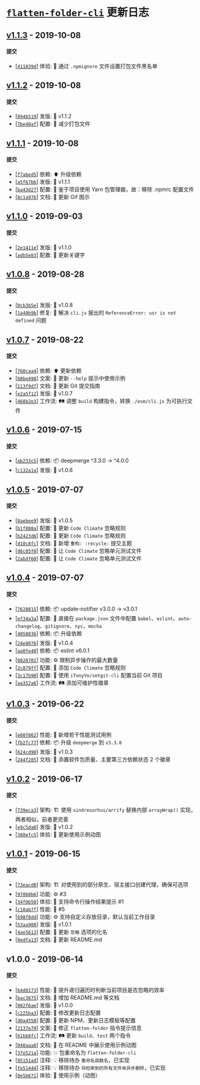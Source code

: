 # [`flatten-folder-cli`][flatten-folder-cli] 更新日志

## [v1.1.3](https://github.com/iTonyYo/flatten-folder-cli/compare/v1.1.2...v1.1.3) - 2019-10-08

#### 提交

- [[`411039d`](https://github.com/iTonyYo/flatten-folder-cli/commit/411039d7c6ae0740c10ca026839c9022f958ebb8)] 体验: :children_crossing: 通过 `.npmignore` 文件设置打包文件黑名单
## [v1.1.2](https://github.com/iTonyYo/flatten-folder-cli/compare/v1.1.1...v1.1.2) - 2019-10-08

#### 提交

- [[`894b519`](https://github.com/iTonyYo/flatten-folder-cli/commit/894b519507f9f241f5f02d78f3bb0dbb090c1e27)] 发版: :bookmark: v1.1.2
- [[`7be40af`](https://github.com/iTonyYo/flatten-folder-cli/commit/7be40af902674251cc50537b7c9f4a3acb52596c)] 配置: :wrench: 减少打包文件
## [v1.1.1](https://github.com/iTonyYo/flatten-folder-cli/compare/v1.1.0...v1.1.1) - 2019-10-08

#### 提交

- [[`f7abed5`](https://github.com/iTonyYo/flatten-folder-cli/commit/f7abed5dba41805c56346be17c1c139cceb81057)] 依赖: :arrow_up: 升级依赖
- [[`a5f67bb`](https://github.com/iTonyYo/flatten-folder-cli/commit/a5f67bbe4a7df9a8f63ed338ee29a1a9a3dae0f8)] 发版: :bookmark: v1.1.1
- [[`ba43d27`](https://github.com/iTonyYo/flatten-folder-cli/commit/ba43d2726b2be55eb17022a9331048b8961c8c47)] 配置: :wrench: 鉴于项目使用 Yarn 包管理器，故：移除 .npmrc 配置文件
- [[`8c1a97b`](https://github.com/iTonyYo/flatten-folder-cli/commit/8c1a97b34dbcec01e53a1cdd1a6bc2f3de1e045d)] 文档: :memo: 更新 Gif 图示
## [v1.1.0](https://github.com/iTonyYo/flatten-folder-cli/compare/v1.0.8...v1.1.0) - 2019-09-03

#### 提交

- [[`2e1411e`](https://github.com/iTonyYo/flatten-folder-cli/commit/2e1411e9eb6b270a834cd6d8de93512acced43ff)] 发版: :bookmark: v1.1.0
- [[`adb5e83`](https://github.com/iTonyYo/flatten-folder-cli/commit/adb5e83eff9caee63761c00f42aaec0b49a23275)] 配置: :wrench: 更新关键字
## [v1.0.8](https://github.com/iTonyYo/flatten-folder-cli/compare/v1.0.7...v1.0.8) - 2019-08-28

#### 提交

- [[`0cb3b5e`](https://github.com/iTonyYo/flatten-folder-cli/commit/0cb3b5e3846b665dddd029e564daceea09762ead)] 发版: :bookmark: v1.0.8
- [[`1a40b9b`](https://github.com/iTonyYo/flatten-folder-cli/commit/1a40b9ba7a3a828d904645f3eaceb715bbf379e9)] 修复: :bug: 解决 `cli.js` 报出的 `ReferenceError: usr is not defined` 问题
## [v1.0.7](https://github.com/iTonyYo/flatten-folder-cli/compare/v1.0.6...v1.0.7) - 2019-08-22

#### 提交

- [[`760caa4`](https://github.com/iTonyYo/flatten-folder-cli/commit/760caa474144aaec77f0259eb767ca9c03a1bfa5)] 依赖: :arrow_up: 更新依赖
- [[`60be498`](https://github.com/iTonyYo/flatten-folder-cli/commit/60be49882f26b937544da0ed0729c6a277a6c429)] 文案: :speech_balloon: 更新 `--help` 提示中使用示例
- [[`113f9d7`](https://github.com/iTonyYo/flatten-folder-cli/commit/113f9d752b0e678520d538e786d56e2b4de53904)] 文档: :memo: 更新 Git 提交指南
- [[`e2a5f12`](https://github.com/iTonyYo/flatten-folder-cli/commit/e2a5f1223387592d091d541e66a6c56b8d51d882)] 发版: :bookmark: v1.0.7
- [[`468b2e3`](https://github.com/iTonyYo/flatten-folder-cli/commit/468b2e35ad05fdde1e333a9a4858425147224da8)] 工作流: :railway_track: 调整 `build` 构建指令，转换 `./esm/cli.js` 为可执行文件
## [v1.0.6](https://github.com/iTonyYo/flatten-folder-cli/compare/v1.0.5...v1.0.6) - 2019-07-15

#### 提交

- [[`ab233c5`](https://github.com/iTonyYo/flatten-folder-cli/commit/ab233c5a342707a9e68598173854f3f421605152)] 依赖: :package: deepmerge ^3.3.0 -&gt; ^4.0.0
- [[`c132a1a`](https://github.com/iTonyYo/flatten-folder-cli/commit/c132a1a00752256a040e0cfb90346e9b926555c6)] 发版: :bookmark: v1.0.6
## [v1.0.5](https://github.com/iTonyYo/flatten-folder-cli/compare/v1.0.4...v1.0.5) - 2019-07-07

#### 提交

- [[`8aebee9`](https://github.com/iTonyYo/flatten-folder-cli/commit/8aebee91e8497f15be9690cabbf2aaeb5201a207)] 发版: :bookmark: v1.0.5
- [[`b1f888a`](https://github.com/iTonyYo/flatten-folder-cli/commit/b1f888a5d45c82d93fde28430894e03efdcdeb3b)] 配置: :wrench: 更新 `Code Climate` 忽略规则
- [[`b2423d6`](https://github.com/iTonyYo/flatten-folder-cli/commit/b2423d635997e13cd649950efc090459569aa3dc)] 配置: :wrench: 更新 `Code Climate` 忽略规则
- [[`d10c8fc`](https://github.com/iTonyYo/flatten-folder-cli/commit/d10c8fc5b662235ca95e9e4f54994c8ff4c5040b)] 文档: :memo: 新增 `重构: :recycle:` 提交主题
- [[`d6c85f0`](https://github.com/iTonyYo/flatten-folder-cli/commit/d6c85f08f7fabed32ccafe1b781f6903332017e4)] 配置: :wrench: 让 `Code Climate` 忽略单元测试文件
- [[`2abdf60`](https://github.com/iTonyYo/flatten-folder-cli/commit/2abdf6071dc424ae9304a89b632435692d38c952)] 配置: :wrench: 让 `Code Climate` 忽略单元测试文件
## [v1.0.4](https://github.com/iTonyYo/flatten-folder-cli/compare/v1.0.3...v1.0.4) - 2019-07-07

#### 提交

- [[`7628815`](https://github.com/iTonyYo/flatten-folder-cli/commit/7628815aeb2d957f7e6749479c911783ca93282b)] 依赖: :package: update-notifier v3.0.0 -&gt; v3.0.1
- [[`ef34a3a`](https://github.com/iTonyYo/flatten-folder-cli/commit/ef34a3a3b127e00b953c9bb9892a0304f3b94982)] 配置: :wrench: 直接在 `package.json` 文件中配置 `babel`、`eslint`、`auto-changelog`、`gitignore`、`nyc`、`mocha`
- [[`4058836`](https://github.com/iTonyYo/flatten-folder-cli/commit/4058836e2c4b4cd6b78f1096edf515d0b035e181)] 依赖: :package: 升级依赖
- [[`24e807b`](https://github.com/iTonyYo/flatten-folder-cli/commit/24e807b9bfe3167b6b30f5356f8215249771b927)] 发版: :bookmark: v1.0.4
- [[`aa0fe40`](https://github.com/iTonyYo/flatten-folder-cli/commit/aa0fe40d3c8935717bffd4dfef20719a942e440e)] 依赖: :package: eslint v6.0.1
- [[`0826701`](https://github.com/iTonyYo/flatten-folder-cli/commit/082670113279531d148b64076380230a0d3e955e)] 功能: :gear: 限制异步操作的最大数量
- [[`2c879ff`](https://github.com/iTonyYo/flatten-folder-cli/commit/2c879ff86d4ffff52dfc6e7c5fe6d695f698ab23)] 配置: :wrench: 添加 `Code Climate` 忽略规则
- [[`3c17b90`](https://github.com/iTonyYo/flatten-folder-cli/commit/3c17b905e921a56fd92bcc83bc3aa542eaf2c171)] 配置: :wrench: 使用 `iTonyYo/setgit-cli` 配置当前 Git 项目
- [[`aa352a6`](https://github.com/iTonyYo/flatten-folder-cli/commit/aa352a622086fd6143efc62d7154a476754a7c4f)] 工作流: :railway_track: 添加可维护性徽章
## [v1.0.3](https://github.com/iTonyYo/flatten-folder-cli/compare/v1.0.2...v1.0.3) - 2019-06-22

#### 提交

- [[`e08f862`](https://github.com/iTonyYo/flatten-folder-cli/commit/e08f86258849d44dcec5dd4d79c8e2968ba6f36a)] 性能: :racehorse: 新增若干性能测试用例
- [[`fb2fc77`](https://github.com/iTonyYo/flatten-folder-cli/commit/fb2fc77fa5cfa714067d6f3fc4ff5a8568890ac8)] 依赖: :package: 升级 `deepmerge` 到 `v3.3.0`
- [[`624cd90`](https://github.com/iTonyYo/flatten-folder-cli/commit/624cd90b0fcde780fd91358b99b55fffb050310f)] 发版: :bookmark: v1.0.3
- [[`244f285`](https://github.com/iTonyYo/flatten-folder-cli/commit/244f28568fd12e4c3c762d803d1159d099c487f6)] 文档: :memo: 添置软件包质量、主要第三方依赖状态 2 个徽章
## [v1.0.2](https://github.com/iTonyYo/flatten-folder-cli/compare/v1.0.1...v1.0.2) - 2019-06-17

#### 提交

- [[`739eca3`](https://github.com/iTonyYo/flatten-folder-cli/commit/739eca359b4d6531e98122989f4e37e2eaa666cb)] 架构: :building_construction: 使用 `sindresorhus/arrify` 替换内部 `arrayWrap()` 实现，两者相似，前者更完善
- [[`e9c5da0`](https://github.com/iTonyYo/flatten-folder-cli/commit/e9c5da0c37cb61fc36885ecb9f7bcaecfdb72422)] 发版: :bookmark: v1.0.2
- [[`380efc5`](https://github.com/iTonyYo/flatten-folder-cli/commit/380efc5f5365113c99b57a639051482979382822)] 体验: :children_crossing: 更新使用示例动图
## [v1.0.1](https://github.com/iTonyYo/flatten-folder-cli/compare/v1.0.0...v1.0.1) - 2019-06-15

#### 提交

- [[`73eacd0`](https://github.com/iTonyYo/flatten-folder-cli/commit/73eacd09eccbb1b8af7e6d4beff47c7d742f16da)] 架构: :building_construction: 对使用到的部分原生、宿主接口创建代理，确保可选项
- [[`970b0b6`](https://github.com/iTonyYo/flatten-folder-cli/commit/970b0b6761cb66c9d312659e30db986f04f504ae)] 功能: :gear: #3
- [[`34f0b50`](https://github.com/iTonyYo/flatten-folder-cli/commit/34f0b50f3166f5bcb5c3b58a9a65ff85f46cf701)] 体验: :children_crossing: 支持命令行操作结果提示 #1
- [[`c10ab7f`](https://github.com/iTonyYo/flatten-folder-cli/commit/c10ab7fe23cd8f0b68ed17605bb90ba0bcdccd86)] 性能: :racehorse: #5
- [[`698f8dd`](https://github.com/iTonyYo/flatten-folder-cli/commit/698f8dddafc2a1afd0674bed5c9272c8242dc6f3)] 功能: :gear: 支持自定义存放目录，默认当前工作目录
- [[`53aa908`](https://github.com/iTonyYo/flatten-folder-cli/commit/53aa908242a26d906a1484c5e3581089c72790a3)] 发版: :bookmark: v1.0.1
- [[`4ae5613`](https://github.com/iTonyYo/flatten-folder-cli/commit/4ae56136c2d1fcb985a293a66d87090e70427387)] 配置: :wrench: 更新 `忽略` 选项的化名
- [[`0edfa13`](https://github.com/iTonyYo/flatten-folder-cli/commit/0edfa130d31cfed392f8967628dda97483914bf3)] 文档: :memo: 更新 README.md
## v1.0.0 - 2019-06-14

#### 提交

- [[`64d0173`](https://github.com/iTonyYo/flatten-folder-cli/commit/64d0173720ba40918f211c9d3de9d6f901ed1c92)] 性能: :racehorse: 提升递归遍历时判断当前项目是否忽略的效率
- [[`bac3875`](https://github.com/iTonyYo/flatten-folder-cli/commit/bac3875a9710ac88d647c28fed67b3a5f0557a4a)] 文档: :memo: 增加 README.md 等文档
- [[`082f6ae`](https://github.com/iTonyYo/flatten-folder-cli/commit/082f6aec1b1b621bf8b4fc1ac3e1b11bc50cf24a)] 发版: :bookmark: v1.0.0
- [[`c225ba3`](https://github.com/iTonyYo/flatten-folder-cli/commit/c225ba3f1f9bfd01c8df6ba13a621b98211eddf6)] 配置: :wrench: 修改更新日志配置
- [[`d0a4558`](https://github.com/iTonyYo/flatten-folder-cli/commit/d0a4558d440e3f75b3187e7b7304fd0a66a4db76)] 配置: :wrench: 更新 NPM、更新日志模板等配置
- [[`2137e79`](https://github.com/iTonyYo/flatten-folder-cli/commit/2137e797f2b79d3808a83c26c502107fd20ad25c)] 文案: :speech_balloon: 修正 `flatten-folder` 指令提示信息
- [[`61bb8fc`](https://github.com/iTonyYo/flatten-folder-cli/commit/61bb8fc21925cd092fc1d0922466bd4666d7a6e5)] 工作流: :railway_track: 更新 `build`、`test` 两个指令
- [[`048aaa8`](https://github.com/iTonyYo/flatten-folder-cli/commit/048aaa86f7c70a139fd607cfa64b7dfb5772110e)] 文档: :memo: 在 README 中展示使用示例动图
- [[`37e521a`](https://github.com/iTonyYo/flatten-folder-cli/commit/37e521a0fdc7a3c9cc86fbffc8467c326dd78dd6)] 功能: :boom: 包重命名为 `flatten-folder-cli`
- [[`95151ad`](https://github.com/iTonyYo/flatten-folder-cli/commit/95151ad37cf43ce687a71c5d84470887ea720c05)] 注释: :bulb: 移除待办 `重命名函数名`，已实现
- [[`fe51444`](https://github.com/iTonyYo/flatten-folder-cli/commit/fe51444a69c863cb0204dbbfa29b8ce0d400c1ad)] 注释: :bulb: 移除待办 `将检索到的所有文件夹异步删除`，已实现
- [[`0e5b671`](https://github.com/iTonyYo/flatten-folder-cli/commit/0e5b671d93e81f6c7f76d4c06ceb59403dd859fa)] 体验: :children_crossing: 使用示例（动图）

[flatten-folder-cli]: https://github.com/iTonyYo/flatten-folder-cli
